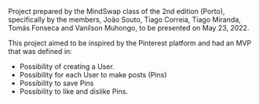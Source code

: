 Project prepared by the MindSwap class of the 2nd edition (Porto), specifically by the members, João Souto, Tiago Correia, Tiago Miranda, Tomás Fonseca and Vanilson Muhongo, to be presented on May 23, 2022.

This project aimed to be inspired by the Pinterest platform and had an MVP that was defined in:
- Possibility of creating a User.
- Possibility for each User to make posts (Pins)
- Possibility to save Pins
- Possibility to like and dislike Pins.
